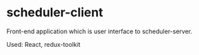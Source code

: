 # scheduler-client
Front-end application which is user interface to scheduler-server.

Used: React, redux-toolkit
